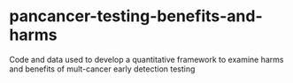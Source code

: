 # pancancer-testing-benefits-and-harms
Code and data used to develop a quantitative framework to examine harms and benefits of mult-cancer early detection testing
